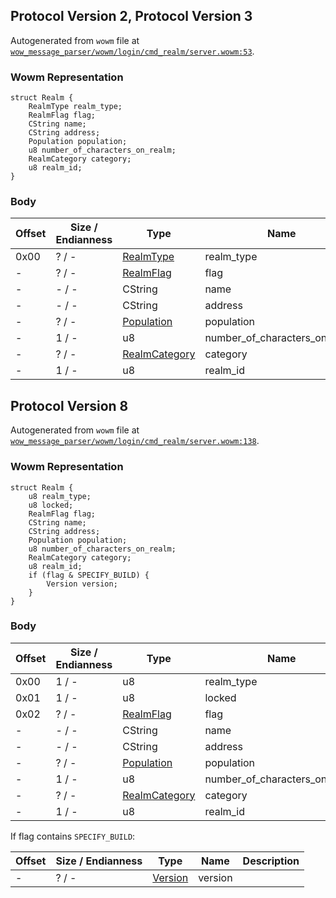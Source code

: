 ## Protocol Version 2, Protocol Version 3

Autogenerated from `wowm` file at [`wow_message_parser/wowm/login/cmd_realm/server.wowm:53`](https://github.com/gtker/wow_messages/tree/main/wow_message_parser/wowm/login/cmd_realm/server.wowm#L53).

### Wowm Representation
```rust,ignore
struct Realm {
    RealmType realm_type;
    RealmFlag flag;
    CString name;
    CString address;
    Population population;
    u8 number_of_characters_on_realm;
    RealmCategory category;
    u8 realm_id;
}
```
### Body
| Offset | Size / Endianness | Type | Name | Description |
| ------ | ----------------- | ---- | ---- | ----------- |
| 0x00 | ? / - | [RealmType](realmtype.md) | realm_type |  |
| - | ? / - | [RealmFlag](realmflag.md) | flag |  |
| - | - / - | CString | name |  |
| - | - / - | CString | address |  |
| - | ? / - | [Population](population.md) | population |  |
| - | 1 / - | u8 | number_of_characters_on_realm |  |
| - | ? / - | [RealmCategory](realmcategory.md) | category |  |
| - | 1 / - | u8 | realm_id |  |
## Protocol Version 8

Autogenerated from `wowm` file at [`wow_message_parser/wowm/login/cmd_realm/server.wowm:138`](https://github.com/gtker/wow_messages/tree/main/wow_message_parser/wowm/login/cmd_realm/server.wowm#L138).

### Wowm Representation
```rust,ignore
struct Realm {
    u8 realm_type;
    u8 locked;
    RealmFlag flag;
    CString name;
    CString address;
    Population population;
    u8 number_of_characters_on_realm;
    RealmCategory category;
    u8 realm_id;
    if (flag & SPECIFY_BUILD) {
        Version version;
    }
}
```
### Body
| Offset | Size / Endianness | Type | Name | Description |
| ------ | ----------------- | ---- | ---- | ----------- |
| 0x00 | 1 / - | u8 | realm_type |  |
| 0x01 | 1 / - | u8 | locked |  |
| 0x02 | ? / - | [RealmFlag](realmflag.md) | flag |  |
| - | - / - | CString | name |  |
| - | - / - | CString | address |  |
| - | ? / - | [Population](population.md) | population |  |
| - | 1 / - | u8 | number_of_characters_on_realm |  |
| - | ? / - | [RealmCategory](realmcategory.md) | category |  |
| - | 1 / - | u8 | realm_id |  |

If flag contains `SPECIFY_BUILD`:

| Offset | Size / Endianness | Type | Name | Description |
| ------ | ----------------- | ---- | ---- | ----------- |
| - | ? / - | [Version](version.md) | version |  |
